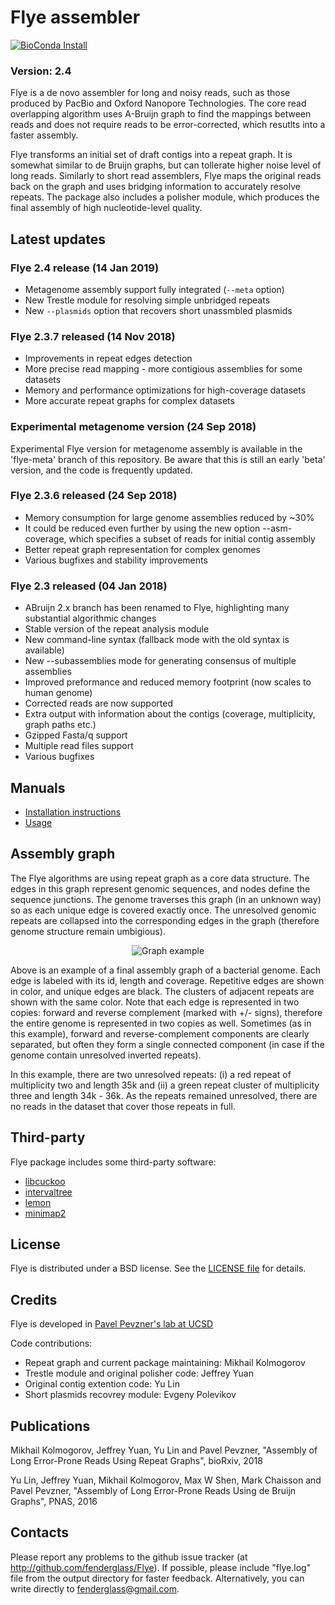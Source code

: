 Flye assembler
==============

[![BioConda Install](https://img.shields.io/conda/dn/bioconda/flye.svg?style=flag&label=BioConda%20install)](https://anaconda.org/bioconda/flye)

### Version: 2.4

Flye is a de novo assembler for long and noisy reads, such as
those produced by PacBio and Oxford Nanopore Technologies.
The core read overlapping algorithm uses A-Bruijn graph 
to find the mappings between reads and does not require reads 
to be error-corrected, which resutlts into a faster assembly. 

Flye transforms an initial set of draft contigs into a repeat graph. 
It is somewhat similar to de Bruijn graphs, but can tollerate higher noise level
of long reads. Similarly to short read assemblers, Flye
maps the original reads back on the graph and uses bridging
information to accurately resolve repeats.
The package also includes a polisher module, which produces 
the final assembly of high nucleotide-level quality.


Latest updates
--------------

### Flye 2.4 release (14 Jan 2019)
* Metagenome assembly support fully integrated (`--meta` option)
* New Trestle module for resolving simple unbridged repeats
* New `--plasmids` option that recovers short unassmbled plasmids

### Flye 2.3.7 released (14 Nov 2018)
* Improvements in repeat edges detection
* More precise read mapping - more contigious assemblies for some datasets
* Memory and performance optimizations for high-coverage datasets
* More accurate repeat graphs for complex datasets

### Experimental metagenome version (24 Sep 2018)

Experimental Flye version for metagenome assembly is available 
in the 'flye-meta' branch of this repository. Be aware that
this is still an early 'beta' version, and the code is frequently
updated.


### Flye 2.3.6 released (24 Sep 2018)

* Memory consumption for large genome assemblies reduced by ~30%
* It could be reduced even further by using the new option --asm-coverage,
which specifies a subset of reads for initial contig assembly
* Better repeat graph representation for complex genomes
* Various bugfixes and stability improvements


### Flye 2.3 released (04 Jan 2018)

* ABruijn 2.x branch has been renamed to Flye, highlighting many substantial algorithmic changes
* Stable version of the repeat analysis module
* New command-line syntax (fallback mode with the old syntax is available)
* New --subassemblies mode for generating consensus of multiple assemblies
* Improved preformance and reduced memory footprint (now scales to human genome)
* Corrected reads are now supported
* Extra output with information about the contigs (coverage, multiplicity, graph paths etc.)
* Gzipped Fasta/q support
* Multiple read files support
* Various bugfixes



Manuals
-------

- [Installation instructions](docs/INSTALL.md)
- [Usage](docs/USAGE.md)


Assembly graph
--------------

The Flye algorithms are using repeat graph as a core data structure. 
The edges in this graph represent genomic sequences, and nodes define the
sequence junctions. The genome traverses this graph (in an unknown way) 
so as each unique edge is covered exactly once. The unresolved genomic repeats 
are collapsed into the corresponding edges in the graph
(therefore genome structure remain umbigious).


<p align="center">
  <img src="docs/graph_example.png" alt="Graph example"/>
</p>

Above is an example of a final assembly graph of a bacterial genome.
Each edge is labeled with its id, length and coverage. Repetitive edges are shown
in color, and unique edges are black. The clusters of adjacent repeats are shown with the 
same color. Note that each edge is represented in two copies: forward and
reverse complement (marked with +/- signs), therefore the entire genome is
represented in two copies as well. Sometimes (as in this example), forward and reverse-complement
components are clearly separated, but often they form a single connected component
(in case if the genome contain unresolved inverted repeats).

In this example, there are two unresolved repeats: (i) a red repeat of multiplicity two
and length 35k and (ii) a green repeat cluster of multiplicity three and length 34k - 36k.
As the repeats remained unresolved, there are no reads in the dataset that cover
those repeats in full.


Third-party
-----------

Flye package includes some third-party software:

* [libcuckoo](http://github.com/efficient/libcuckoo)
* [intervaltree](https://github.com/ekg/intervaltree)
* [lemon](http://lemon.cs.elte.hu/trac/lemon)
* [minimap2](https://github.com/lh3/minimap2)


License
-------

Flye is distributed under a BSD license. See the [LICENSE file](LICENSE) for details.


Credits
-------

Flye is developed in [Pavel Pevzner's lab at UCSD](http://cseweb.ucsd.edu/~ppevzner/)

Code contributions:

* Repeat graph and current package maintaining: Mikhail Kolmogorov
* Trestle module and original polisher code: Jeffrey Yuan
* Original contig extention code: Yu Lin
* Short plasmids recovrey module: Evgeny Polevikov


Publications
------------
Mikhail Kolmogorov, Jeffrey Yuan, Yu Lin and Pavel Pevzner, 
"Assembly of Long Error-Prone Reads Using Repeat Graphs", bioRxiv, 2018

Yu Lin, Jeffrey Yuan, Mikhail Kolmogorov, Max W Shen, Mark Chaisson and Pavel Pevzner, 
"Assembly of Long Error-Prone Reads Using de Bruijn Graphs", PNAS, 2016


Contacts
--------
Please report any problems to the github issue tracker (at http://github.com/fenderglass/Flye).
If possible, please include "flye.log" file from the output directory
for faster feedback. Alternatively, you can write directly to fenderglass@gmail.com.
